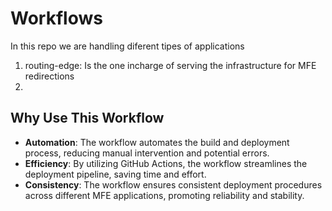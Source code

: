 # Workflows

In this repo we are handling diferent tipes of applications

1. routing-edge: Is the one incharge of serving the infrastructure for MFE redirections
2. 


## Why Use This Workflow

- **Automation**: The workflow automates the build and deployment process, reducing manual intervention and potential errors.
- **Efficiency**: By utilizing GitHub Actions, the workflow streamlines the deployment pipeline, saving time and effort.
- **Consistency**: The workflow ensures consistent deployment procedures across different MFE applications, promoting reliability and stability.
 